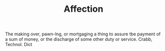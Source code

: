 ---
title: Affection
letter: A
permalink: "/definitions/bld-affection.html"
body: The making over, pawn-lng, or mortgaging a thing to assure tbe payment of a
  sum of money, or the discharge of some other duty or service. Crabb, Technol. Dict
published_at: '2018-07-07'
source: Black's Law Dictionary 2nd Ed (1910)
layout: post
---